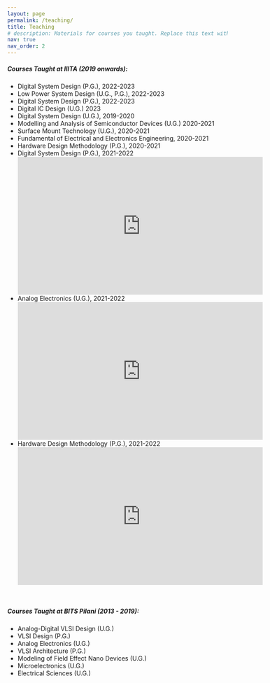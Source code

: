 ```yaml
---
layout: page
permalink: /teaching/
title: Teaching
# description: Materials for courses you taught. Replace this text with your description.
nav: true
nav_order: 2
---
```


<h5><b>Courses Taught at IIITA (2019 onwards):</b></h5>
<ul>
    <li>Digital System Design (P.G.), 2022-2023</li>
    <li>Low Power System Design (U.G., P.G.), 2022-2023</li>
    <li>Digital System Design (P.G.), 2022-2023</li>
    <li>Digital IC Design (U.G.) 2023</li>
    <li>Digital System Design (U.G.), 2019-2020</li>
    <li>Modelling and Analysis of Semiconductor Devices (U.G.) 2020-2021</li>
    <li>Surface Mount Technology (U.G.), 2020-2021</li>
    <li>Fundamental of Electrical and Electronics Engineering, 2020-2021</li>
    <li>Hardware Design Methodology (P.G.), 2020-2021</li>
    <li>Digital System Design (P.G.), 2021-2022</li>
<iframe allow="accelerometer; autoplay; clipboard-write; encrypted-media; gyroscope; picture-in-picture" allowfullscreen="" frameborder="0" height="315" src="https://www.youtube.com/embed/playlist?list=PLCROR6ZpUt3KypqI3jDhwnX_Oj9n9CrSt" title="YouTube video player" width="560"></iframe>
    <li>Analog Electronics (U.G.), 2021-2022</li>
    <iframe allow="accelerometer; autoplay; clipboard-write; encrypted-media; gyroscope; picture-in-picture" allowfullscreen="" frameborder="0" height="315" src="https://www.youtube.com/embed/playlist?list=PLCROR6ZpUt3KAa9Z7OwXV4pJ7hEEAdE45" title="YouTube video player" width="560"></iframe>
    <li>Hardware Design Methodology (P.G.), 2021-2022</li>
    <iframe allow="accelerometer; autoplay; clipboard-write; encrypted-media; gyroscope; picture-in-picture" allowfullscreen="" frameborder="0" height="315" src="https://youtube.com/embed/playlist?list=PLCROR6ZpUt3Km1Bgh-cip6Vj3Qmynh2N-" title="YouTube video player" width="560"></iframe>

</ul>

<br> 

<h5><b>Courses Taught at BITS Pilani (2013 - 2019):</b></h5>
<ul>
    <li>Analog-Digital VLSI Design (U.G.)</li>
    <li>VLSI Design (P.G.)</li>
    <li>Analog Electronics (U.G.)</li>
    <li>VLSI Architecture (P.G.)</li>
    <li>Modeling of Field Effect Nano Devices (U.G.)</li>
    <li>Microelectronics (U.G.)</li>
    <li>Electrical Sciences (U.G.)</li>
</ul>